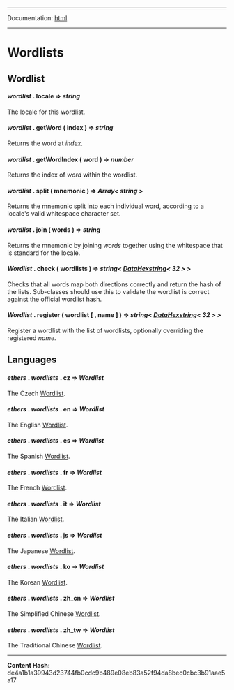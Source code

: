 -----

Documentation: [html](https://docs-beta.ethers.io/)

-----


Wordlists
=========



Wordlist
--------



#### *wordlist* . **locale** **=>** *string*

The locale for this wordlist.




#### *wordlist* . **getWord** ( index )  **=>** *string*

Returns the word at *index*.




#### *wordlist* . **getWordIndex** ( word )  **=>** *number*

Returns the index of *word* within the wordlist.




#### *wordlist* . **split** ( mnemonic )  **=>** *Array< string >*

Returns the mnemonic split into each individual word, according to a
locale's valid whitespace character set.




#### *wordlist* . **join** ( words )  **=>** *string*

Returns the mnemonic by joining *words* together using the
whitespace that is standard for the locale.




#### *Wordlist* . **check** ( wordlists )  **=>** *string< [DataHexstring](../bytes)< 32 > >*

Checks that all words map both directions correctly and return the
hash of the lists. Sub-classes should use this to validate the wordlist
is correct against the official wordlist hash.




#### *Wordlist* . **register** ( wordlist [  , name ]  )  **=>** *string< [DataHexstring](../bytes)< 32 > >*

Register a wordlist with the list of wordlists, optionally overriding
the registered *name*.




Languages
---------



#### *ethers* . *wordlists* . **cz** **=>** *Wordlist*

The Czech [Wordlist](./).




#### *ethers* . *wordlists* . **en** **=>** *Wordlist*

The English [Wordlist](./).




#### *ethers* . *wordlists* . **es** **=>** *Wordlist*

The Spanish [Wordlist](./).




#### *ethers* . *wordlists* . **fr** **=>** *Wordlist*

The French [Wordlist](./).




#### *ethers* . *wordlists* . **it** **=>** *Wordlist*

The Italian [Wordlist](./).




#### *ethers* . *wordlists* . **js** **=>** *Wordlist*

The Japanese [Wordlist](./).




#### *ethers* . *wordlists* . **ko** **=>** *Wordlist*

The Korean [Wordlist](./).




#### *ethers* . *wordlists* . **zh_cn** **=>** *Wordlist*

The Simplified Chinese [Wordlist](./).




#### *ethers* . *wordlists* . **zh_tw** **=>** *Wordlist*

The Traditional Chinese [Wordlist](./).





-----
**Content Hash:** de4a1b1a39943d23744fb0cdc9b489e08eb83a52f94da8bec0cbc3b91aae5a17